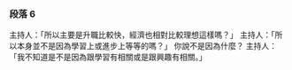 ### 段落 6

主持人：「所以主要是升職比較快，經濟也相對比較理想這樣嗎？」
主持人：「所以本身並不是因為學習上或進步上等等的嗎？」
你說不是因為什麼？
主持人：「我不知道是不是因為跟學習有相關或是跟興趣有相關。」